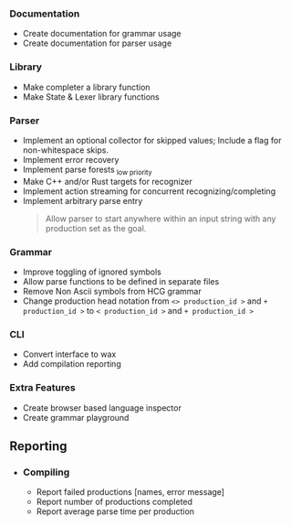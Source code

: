 
### Documentation 
- Create documentation for grammar usage
- Create documentation for parser usage

### Library
- Make completer a library function
- Make State & Lexer library functions

### Parser
- Implement an optional collector for skipped values; Include a flag for non-whitespace skips.
- Implement error recovery 
- Implement parse forests <sub>low priority</sub>
- Make C++ and/or Rust targets for recognizer
- Implement action streaming for concurrent recognizing/completing
- Implement arbitrary parse entry
    > Allow parser to start anywhere within an input string with any production set as the goal.

### Grammar
- Improve toggling of ignored symbols
- Allow parse functions to be defined in separate files
- Remove Non Ascii symbols from HCG grammar
- Change production head notation from `<> production_id >` and `+ production_id >` to  `< production_id >` and `+ production_id >`


### CLI
- Convert interface to wax
- Add compilation reporting

### Extra Features
- Create browser based language inspector
- Create grammar playground

## Reporting
- ### Compiling
    - Report failed productions [names, error message]
    - Report number of productions completed
    - Report average parse time per production

